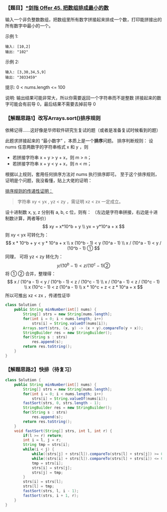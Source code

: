 ### 【题目】[*剑指 Offer 45. 把数组排成最小的数](https://leetcode-cn.com/problems/ba-shu-zu-pai-cheng-zui-xiao-de-shu-lcof/)
输入一个非负整数数组，把数组里所有数字拼接起来排成一个数，打印能拼接出的所有数字中最小的一个。

示例 1:

	输入: [10,2]
	输出: "102"
示例 2:

	输入: [3,30,34,5,9]
	输出: "3033459"

提示:
0 < nums.length <= 100

说明:
输出结果可能非常大，所以你需要返回一个字符串而不是整数
拼接起来的数字可能会有前导 0，最后结果不需要去掉前导 0

### 【解题思路1】改写Arrays.sort()排序规则
依稀记得……这好像是华师软件研究生复试的题（或者是准备复试时候看到的题）

此题求拼接起来的 “最小数字” ，本质上是一个**排序**问题。
排序判断规则： 设 nums 任意两数字的字符串格式 x 和 y ，则
- 若拼接字符串 x + y > y + x，则 m > n；
- 若拼接字符串 x + y < y + x，则 n < m；

根据以上规则，套用任何排序方法对 nums 执行排序即可。
至于这个排序规则，证明是个问题，我没看懂，贴上大佬的证明：


[排序规则的传递性证明：](https://leetcode-cn.com/problems/ba-shu-zu-pai-cheng-zui-xiao-de-shu-lcof/solution/mian-shi-ti-45-ba-shu-zu-pai-cheng-zui-xiao-de-s-4/)
> 字符串 xy < yx , yz < zy ，需证明 xz < zx 一定成立。

设十进制数 x, y, z 分别有 a, b, c 位，则有：
（左边是字符串拼接，右边是十进制数计算，两者等价）
$$
xy = x*10^b + y \\
yx = y*10^a + x
$$
则 xy < yx 可转化为：
$$
x * 10^b + y < y * 10^a + x \\
x (10^b - 1) < y (10^a - 1) \\
x / (10^a - 1) < y / (10^b - 1)     ①
$$
同理， 可将 yz < zy 转化为：
$$
y / (10^b - 1) < z / (10^c - 1)     ②
$$
将 ① ② 合并，整理得：
$$
x / (10^a - 1) < y / (10^b - 1) < z / (10^c - 1) \\
x / (10^a - 1) < z / (10^c - 1) \\
x (10^c - 1) < z (10^a - 1) \\
x * 10^c + z < z * 10^a + x
$$
所以可推出 xz < zx ，传递性证毕

```java
class Solution {
    public String minNumber(int[] nums) {
        String[] strs = new String[nums.length];
        for(int i = 0; i < nums.length; i++) 
            strs[i] = String.valueOf(nums[i]);
        Arrays.sort(strs, (x, y) -> (x + y).compareTo(y + x));
        StringBuilder res = new StringBuilder();
        for(String s : strs)
            res.append(s);
        return res.toString();
    }
}
```

### 【解题思路2】快排（待复习）
```java
class Solution {
    public String minNumber(int[] nums) {
        String[] strs = new String[nums.length];
        for(int i = 0; i < nums.length; i++)
            strs[i] = String.valueOf(nums[i]);
        fastSort(strs, 0, strs.length - 1);
        StringBuilder res = new StringBuilder();
        for(String s : strs)
            res.append(s);
        return res.toString();
    }
    void fastSort(String[] strs, int l, int r) {
        if(l >= r) return;
        int i = l, j = r;
        String tmp = strs[i];
        while(i < j) {
            while((strs[j] + strs[l]).compareTo(strs[l] + strs[j]) >= 0 && i < j) j--;
            while((strs[i] + strs[l]).compareTo(strs[l] + strs[i]) <= 0 && i < j) i++;
            tmp = strs[i];
            strs[i] = strs[j];
            strs[j] = tmp;
        }
        strs[i] = strs[l];
        strs[l] = tmp;
        fastSort(strs, l, i - 1);
        fastSort(strs, i + 1, r);
    }
}
```